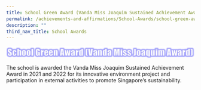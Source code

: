 ```yaml
---
title: School Green Award (Vanda Miss Joaquim Sustained Achievement Award)
permalink: /achievements-and-affirmations/School-Awards/school-green-award/
description: ""
third_nav_title: School Awards
---
```

![](/images/Award%20Heading%20.jpeg)

The school is awarded the Vanda Miss Joaquim Sustained Achievement Award in 2021 and 2022 for its innovative environment project and participation in external activities to promote Singapore’s sustainability.